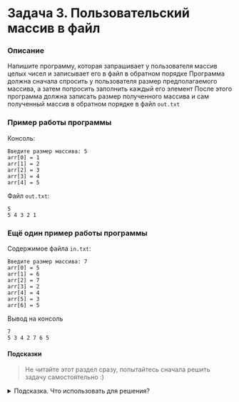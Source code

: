 # Задача 3. Пользовательский массив в файл

### Описание
Напишите программу, которая запрашивает у пользователя массив целых чисел и записывает его в файл в обратном порядке
Программа должна сначала спросить у пользователя размер предполагаемого массива, а затем попросить заполнить каждый его элемент
После этого программа должна записать размер полученного массива и сам полученный массив в обратном порядке в файл `out.txt`

### Пример работы программы
Консоль:
```
Введите размер массива: 5
arr[0] = 1
arr[1] = 2
arr[2] = 3
arr[3] = 4
arr[4] = 5
```
Файл `out.txt`:
```
5
5 4 3 2 1
```
### Ещё один пример работы программы

Содержимое файла `in.txt`:
```
Введите размер массива: 7
arr[0] = 5
arr[1] = 6
arr[2] = 7
arr[3] = 2
arr[4] = 4
arr[5] = 3
arr[6] = 5
```
Вывод на консоль
```
7
5 3 4 2 7 6 5
```
#### Подсказки

> Не читайте этот раздел сразу, попытайтесь сначала решить задачу самостоятельно :)

<details>

<summary>Подсказка. Что использовать для решения?</summary>

Для работы с файлом в режиме записи используйте тип `std::ofstream`

Так как размер массива заранее неизвестен - вам нужно использовать динамический массив (`int*`, `new int[]`)

Размер динамического массива - это первое число, введённое пользователем считываемого файла

Для запроса и считывания всего массива используйте цикл `for`

Для ввода с консоли используйте `std::cin`

Не забудьте закрыть файл после использования

</details>
